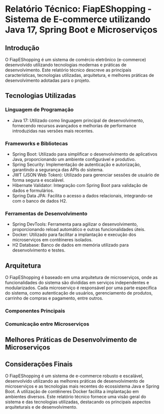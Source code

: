 # Relatório Técnico: FiapEShopping - Sistema de E-commerce utilizando Java 17, Spring Boot e Microserviços

## Introdução

O FiapEShopping é um sistema de comércio eletrônico (e-commerce) desenvolvido utilizando tecnologias modernas e práticas de desenvolvimento. Este relatório técnico descreve as principais características, tecnologias utilizadas, arquitetura, e melhores práticas de desenvolvimento adotadas para o projeto.

## Tecnologias Utilizadas

### Linguagem de Programação
- Java 17: Utilizado como linguagem principal de desenvolvimento, fornecendo recursos avançados e melhorias de performance introduzidas nas versões mais recentes.

### Frameworks e Bibliotecas
- Spring Boot: Utilizado para simplificar o desenvolvimento de aplicativos Java, proporcionando um ambiente configurável e produtivo.
- Spring Security: Implementação de autenticação e autorização, garantindo a segurança das APIs do sistema.
- JWT (JSON Web Token): Utilizado para gerenciar sessões de usuário de forma segura e escalável.
- Hibernate Validator: Integração com Spring Boot para validação de dados e formulários.
- Spring Data JPA: Facilita o acesso a dados relacionais, integrando-se com o banco de dados H2.

### Ferramentas de Desenvolvimento
- Spring DevTools: Ferramenta para agilizar o desenvolvimento, proporcionando reload automático e outras funcionalidades úteis.
- Docker: Utilizado para facilitar a implantação e execução dos microserviços em contêineres isolados.
- H2 Database: Banco de dados em memória utilizado para desenvolvimento e testes.

## Arquitetura

O FiapEShopping é baseado em uma arquitetura de microserviços, onde as funcionalidades do sistema são divididas em serviços independentes e modularizados. Cada microserviço é responsável por uma parte específica do sistema, como autenticação de usuários, gerenciamento de produtos, carrinho de compras e pagamento, entre outros. 
### Componentes Principais


### Comunicação entre Microserviços



## Melhores Práticas de Desenvolvimento de Microserviços



## Considerações Finais

O FiapEShopping é um sistema de e-commerce robusto e escalável, desenvolvido utilizando as melhores práticas de desenvolvimento de microserviços e as tecnologias mais recentes do ecossistema Java e Spring Boot. A utilização de contêineres Docker facilita a implantação  em ambientes diversos. Este relatório técnico fornece uma visão geral do sistema e das tecnologias utilizadas, destacando os principais aspectos arquiteturais e de desenvolvimento.
